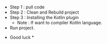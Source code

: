 
- Step 1 : pull code 
- Step 2 : Clean and Rebuild project
- Step 3 : Installing the Kotlin plugin 
     + Note : If want to compiler Kotlin language.
- Run project.
 
 
 * Good luck *
 
 